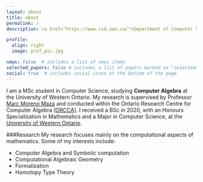 ```yaml
---
layout: about
title: about
permalink: /
description: <a href="https://www.csd.uwo.ca/">Department of Computer Science, The University of Western Ontario</a>.

profile:
  align: right
  image: prof_pic.jpg

news: false  # includes a list of news items
selected_papers: false # includes a list of papers marked as "selected={true}"
social: true  # includes social icons at the bottom of the page
---
```

I am a MSc student in Computer Science, studying __Computer Algebra__ at the University of Western Ontario.
My research is supervised by Professor [Marc Moreno Maza](https://www.csd.uwo.ca/~mmorenom/)
and conducted within the Ontario Research Centre for Computer Algebra [(ORCCA)](http://www.orcca.on.ca/).
I received a BSc in 2020, with an Honours Specialization in Mathematics and a Major in Computer Science,
at the [University of Western Ontario](https://www.math.uwo.ca/).

###Research
My research focuses mainly on the computational aspects of mathematics.
Some of my interests include:

* Computer Algebra and Symbolic computation
* Computational Algebraic Geometry
* Formalization
* Homotopy Type Theory
